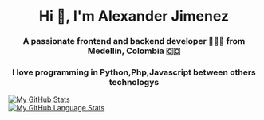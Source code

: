 

<h1 align="center">Hi 👋, I'm Alexander Jimenez</h1>
<h3 align="center">A passionate frontend and backend developer 👨🏻‍💻 from Medellin, Colombia 🇨🇴</h3>

<p align="center">
  <h3 align="center">I love programming in Python,Php,Javascript between others technologys</h3>
</p>

[![My GitHub Stats](https://github-readme-stats.vercel.app/api/?username=stevenhdz&count_private=true&theme=tokyonight&showicons=true)]()<br>[![My GitHub Language Stats](https://github-readme-stats.vercel.app/api/top-langs/?username=stevenhdz&langs_count=5&theme=tokyonight)]()
